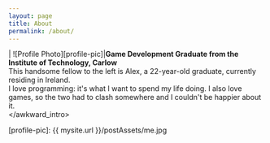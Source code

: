 ```yaml
---
layout: page
title: About
permalink: /about/
---
```

| ![Profile Photo][profile-pic]|__Game Development Graduate from the Institute of Technology, Carlow__<br>This handsome fellow to the left is Alex, a 22-year-old graduate, currently residing in Ireland.<br>I love programming: it's what I want to spend my life doing. I also love games, so the two had to clash somewhere and I couldn't be happier about it.<br></awkward_intro>

[profile-pic]: {{ mysite.url }}/postAssets/me.jpg
